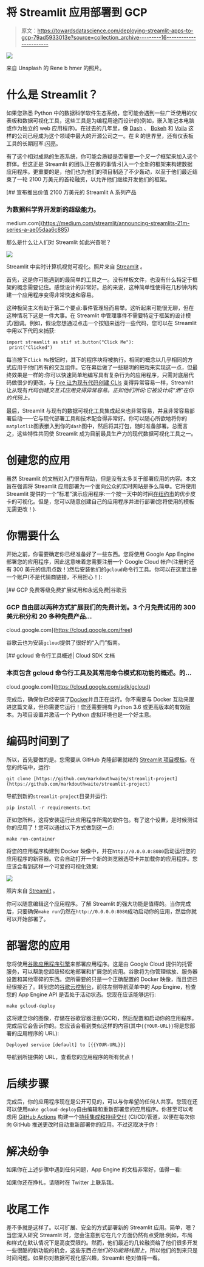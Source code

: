 # 将 Streamlit 应用部署到 GCP

> 原文：<https://towardsdatascience.com/deploying-streamlit-apps-to-gcp-79ad5933013e?source=collection_archive---------16----------------------->

![](img/56985763ff1bf1e1b33eb99fae513986.png)

来自 Unsplash 的 Rene b hmer 的照片。

# 什么是 Streamlit？

如果您熟悉 Python 中的数据科学软件生态系统，您可能会遇到一些广泛使用的仪表板和数据可视化工具，这些工具是为编程用途而设计的(例如，嵌入笔记本电脑或作为独立的 web 应用程序)。在过去的几年里，像 [Dash](https://plotly.com/dash/) 、 [Bokeh](https://docs.bokeh.org/en/latest/index.html) 和 [Voila](https://voila.readthedocs.io/en/stable/using.html) 这样的公司已经成为这个领域中最大的开源公司之一。在 R 的世界里，还有仪表板工具的长期冠军:[闪亮](https://shiny.rstudio.com/)。

有了这个相对成熟的生态系统，你可能会质疑是否需要一个*又一个*框架来加入这个群体。但这正是 Streamlit 的团队正在做的事情:引入一个全新的框架来构建数据应用程序。更重要的是，他们也为他们的项目制造了不少轰动，以至于他们最近结束了一轮 2100 万美元的首轮融资，以允许他们继续开发他们的框架。

[](https://medium.com/streamlit/announcing-streamlits-21m-series-a-ae05daa6c885) [## 宣布推出价值 2100 万美元的 Streamlit A 系列产品

### 为数据科学界开发新的超级能力。

medium.com](https://medium.com/streamlit/announcing-streamlits-21m-series-a-ae05daa6c885) 

那么是什么让人们对 Streamlit 如此兴奋呢？

![](img/69128ff97196834e4daef60b108ba86c.png)

Streamlit 中实时计算机视觉可视化。照片来自 [Streamlit](https://www.streamlit.io/) 。

首先，这是你可能遇到的最简单的工具之一。没有样板文件，也没有什么特定于框架的概念需要记住。感觉设计的非常好。总的来说，这种简单性使得在几秒钟内构建一个应用程序变得非常快速和容易。

这种极简主义有助于第二个要点:事件管理轻而易举。这听起来可能很无聊，但在这种情况下这是一件大事。在 Streamlit 中管理事件不需要特定于框架的设计模式/回调。例如，假设您想通过点击一个按钮来运行一些代码，您可以在 Streamlit 中用以下代码来捕获:

```
import streamlit as stif st.button("Click Me"):
 print("Clicked")
```

每当按下`Click Me`按钮时，其下的程序块将被执行。相同的概念以几乎相同的方式应用于他们所有的交互组件。它在幕后做了一些聪明的把戏来实现这一点，但最终效果是一样的:你可以快速简单地编写具有复杂行为的应用程序，只需对底层代码做很少的更改。与 [Fire 让为现有代码创建 CLIs](https://mark.douthwaite.io/fire-simple-clis-done-fast/) 变得异常容易一样，Streamlit 让从现有*代码创建交互式应用变得异常容易。正如他们所说:它被设计成“洒”在你的代码上。*

最后，Streamlit 与现有的数据可视化工具集成起来也非常容易，并且非常容易部署启动——它与现代部署工具和技术配合得非常好。你可以随心所欲地将你的`matplotlib`图表嵌入到你的`dash`图中，然后将其打包，随时准备部署。总而言之，这些特性共同使 Streamlit 成为目前最具生产力的现代数据可视化工具之一。

# 创建您的应用

虽然 Streamlit 的文档对入门很有帮助，但是没有太多关于部署应用的内容。本文旨在强调将 Streamlit 应用部署为一个面向公众的实时网站是多么简单。它将使用 Streamlit 提供的一个“标准”演示应用程序:一个按一天中的时间[在纽约市](https://github.com/streamlit/demo-uber-nyc-pickups)的优步皮卡的可视化。但是，您可以随意创建自己的应用程序并进行部署(您将使用的模板无需更改！).

# 你需要什么

开始之前，你需要确定你已经准备好了一些东西。您将使用 Google App Engine 部署您的应用程序，因此这意味着您需要注册一个 Google Cloud 帐户(注册时还有 300 美元的信用点数！)然后安装他们的`gcloud`命令行工具。你可以在这里注册一个账户(不是代销商链接，不用担心！):

[](https://cloud.google.com/free) [## GCP 免费等级免费扩展试用和永远免费|谷歌云

### GCP 自由层以两种方式扩展我们的免费计划。3 个月免费试用的 300 美元积分和 20 多种免费产品…

cloud.google.com](https://cloud.google.com/free) 

谷歌云也为安装`gcloud`提供了很好的“入门”指南。

[](https://cloud.google.com/sdk/gcloud) [## gcloud 命令行工具概述| Cloud SDK 文档

### 本页包含 gcloud 命令行工具及其常用命令模式和功能的概述。的…

cloud.google.com](https://cloud.google.com/sdk/gcloud) 

完成后，确保你已经安装了[Docker](https://docs.docker.com/get-docker/)并且正在运行。你不需要与 Docker 互动来跟进这篇文章，但你需要它运行！您还需要拥有 Python 3.6 或更高版本的有效版本。为项目设置并激活一个 Python 虚拟环境也是一个好主意。

# 编码时间到了

所以，首先要做的是。您需要从 GitHub 克隆部署就绪的 [Streamlit 项目模板](https://github.com/markdouthwaite/streamlit-project)。在您的终端中，运行:

```
git clone [https://github.com/markdouthwaite/streamlit-project](https://github.com/markdouthwaite/streamlit-project)
```

导航到新的`streamlit-project`目录并运行:

```
pip install -r requirements.txt
```

正如您所料，这将安装运行此应用程序所需的软件包。有了这个设置，是时候测试你的应用了！您可以通过以下方式做到这一点:

```
make run-container
```

将您的应用程序构建到 Docker 映像中，并在`http://0.0.0.0:8080`启动运行您的应用程序的新容器。它会自动打开一个新的浏览器选项卡并加载你的应用程序。您应该会看到这样一个可爱的可视化效果:

![](img/247e065da8aaaa9a00495fd3c3e0494b.png)

照片来自 [Streamlit](https://www.streamlit.io/) 。

你可以随意编辑这个应用程序。了解 Streamlit 的强大功能是值得的。当你完成后，只要确保`make run`仍然在`http://0.0.0.0:8080`成功启动你的应用，然后你就可以开始部署了。

# 部署您的应用

您将使用[谷歌应用程序引擎](https://cloud.google.com/appengine)来部署应用程序。这是由 Google Cloud 提供的托管服务，可以帮助您超级轻松地部署和扩展您的应用。谷歌将为你管理缩放、服务器设置和其他零碎的东西。您所需要的只是一个正确配置的 Docker 映像，而且您已经很接近了。转到您的[谷歌云控制台](https://console.cloud.google.com/)，前往左侧导航菜单中的 App Engine，检查您的 App Engine API 是否处于活动状态。您现在应该能够运行:

```
make gcloud-deploy
```

这将建立你的图像，存储在谷歌容器注册(GCR)，然后配置和启动你的应用程序。完成后它会告诉你的。您应该会看到类似这样的内容(其中`{{YOUR-URL}}`将是您部署的应用程序的 URL):

```
Deployed service [default] to [{{YOUR-URL}}]
```

导航到所提供的 URL，查看您的应用程序的所有优点！

# 后续步骤

完成后，你的应用程序现在是公开可见的，可以与你希望的任何人共享。您现在还可以使用`make gcloud-deploy`自由编辑和重新部署您的应用程序。你甚至可以考虑用 [GitHub Actions](https://github.com/features/actions) 构建一个[持续集成和持续交付](https://mark.douthwaite.io/continuous-training-and-delivery/) (CI/CD)管道，以便在每次你向 GitHub 推送更改时自动重新部署你的应用。不过这取决于你！

# 解决纷争

如果你在上述步骤中遇到任何问题，App Engine 的文档非常好，值得一看:

如果你还在挣扎，请随时在 Twitter 上联系我。

# 收尾工作

差不多就是这样了。以可扩展、安全的方式部署新的 Streamlit 应用。简单，嗯？当您深入研究 Streamlit 时，您会注意到它在几个方面仍然有点受限:例如，布局和样式在默认情况下是高度受限的。然而，他们最近的几轮融资给了他们很多开发一些很酷的新功能的机会，这些东西*在他们的功能路线图上*，所以他们的到来只是时间问题。如果你对数据可视化感兴趣，Streamlit 绝对值得一看。